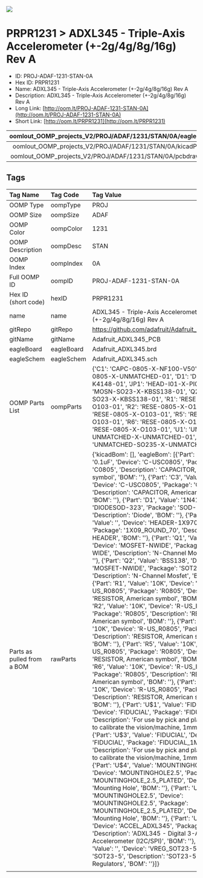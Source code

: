 


  
![][im]
# PRPR1231 > ADXL345 - Triple-Axis Accelerometer (+-2g/4g/8g/16g) Rev A

- ID: PROJ-ADAF-1231-STAN-0A
- Hex ID: PRPR1231
- Name: ADXL345 - Triple-Axis Accelerometer (+-2g/4g/8g/16g) Rev A
- Description: ADXL345 - Triple-Axis Accelerometer (+-2g/4g/8g/16g) Rev A
- Long Link: [http://oom.lt/PROJ-ADAF-1231-STAN-0A](http://oom.lt/PROJ-ADAF-1231-STAN-0A)
- Short Link: [http://oom.lt/PRPR1231](http://oom.lt/PRPR1231)
  

|oomlout_OOMP_projects_V2/PROJ/ADAF/1231/STAN/0A/eagleImage.png|oomlout_OOMP_projects_V2/PROJ/ADAF/1231/STAN/0A/eagleSchemImage.png|oomlout_OOMP_projects_V2/PROJ/ADAF/1231/STAN/0A/kicadPcb3dFront.png|oomlout_OOMP_projects_V2/PROJ/ADAF/1231/STAN/0A/kicadPcb3dBack.png|
| :---: | :---: | :---: | :---: |
|oomlout_OOMP_projects_V2/PROJ/ADAF/1231/STAN/0A/kicadPcb3d.png|oomlout_OOMP_projects_V2/PROJ/ADAF/1231/STAN/0A/bomBack.png|oomlout_OOMP_projects_V2/PROJ/ADAF/1231/STAN/0A/bomFront.png|oomlout_OOMP_projects_V2/PROJ/ADAF/1231/STAN/0A/pcbdraw.svg|
|oomlout_OOMP_projects_V2/PROJ/ADAF/1231/STAN/0A/pcbdrawBack.svg||||

## Tags
  

|Tag Name|Tag Code|Tag Value|
| :--- | :--- | :--- |
|OOMP Type|oompType|PROJ|
|OOMP Size|oompSize|ADAF|
|OOMP Color|oompColor|1231|
|OOMP Description|oompDesc|STAN|
|OOMP Index|oompIndex|0A|
|Full OOMP ID|oompID|PROJ-ADAF-1231-STAN-0A|
|Hex ID (short code)|hexID|PRPR1231|
|name|name|ADXL345 - Triple-Axis Accelerometer (+-2g/4g/8g/16g) Rev A|
|gitRepo|gitRepo|https://github.com/adafruit/Adafruit_ADXL345_PCB|
|gitName|gitName|Adafruit_ADXL345_PCB|
|eagleBoard|eagleBoard|Adafruit_ADXL345.brd|
|eagleSchem|eagleSchem|Adafruit_ADXL345.sch|
|OOMP Parts List|oompParts|{'C1': 'CAPC-0805-X-NF100-V50', 'C3': 'CAPC-0805-X-UNMATCHED-01', 'D1': 'DIOD-S323-X-K4148-01', 'JP1': 'HEAD-I01-X-PI09-01', 'Q1': 'MOSN-SO23-X-KBSS138-01', 'Q2': 'MOSN-SO23-X-KBSS138-01', 'R1': 'RESE-0805-X-O103-01', 'R2': 'RESE-0805-X-O103-01', 'R3': 'RESE-0805-X-O103-01', 'R5': 'RESE-0805-X-O103-01', 'R6': 'RESE-0805-X-O103-01', 'R7': 'RESE-0805-X-O103-01', 'U1': 'UNMATCHED-UNMATCHED-X-UNMATCHED-01', 'U2': 'UNMATCHED-SO235-X-UNMATCHED-01'}|
|Parts as pulled from a BOM|rawParts|{'kicadBom': [], 'eagleBom': [{'Part': 'C1', 'Value': '0.1uF', 'Device': 'C-USC0805', 'Package': 'C0805', 'Description': 'CAPACITOR, American symbol', 'BOM': ''}, {'Part': 'C3', 'Value': '10µF', 'Device': 'C-USC0805', 'Package': 'C0805', 'Description': 'CAPACITOR, American symbol', 'BOM': ''}, {'Part': 'D1', 'Value': '1N4148', 'Device': 'DIODESOD-323', 'Package': 'SOD-323', 'Description': 'Diode', 'BOM': ''}, {'Part': 'JP1', 'Value': '', 'Device': 'HEADER-1X970MIL', 'Package': '1X09_ROUND_70', 'Description': 'PIN HEADER', 'BOM': ''}, {'Part': 'Q1', 'Value': 'BSS138', 'Device': 'MOSFET-NWIDE', 'Package': 'SOT23-WIDE', 'Description': 'N-Channel Mosfet', 'BOM': ''}, {'Part': 'Q2', 'Value': 'BSS138', 'Device': 'MOSFET-NWIDE', 'Package': 'SOT23-WIDE', 'Description': 'N-Channel Mosfet', 'BOM': ''}, {'Part': 'R1', 'Value': '10K', 'Device': 'R-US_R0805', 'Package': 'R0805', 'Description': 'RESISTOR, American symbol', 'BOM': ''}, {'Part': 'R2', 'Value': '10K', 'Device': 'R-US_R0805', 'Package': 'R0805', 'Description': 'RESISTOR, American symbol', 'BOM': ''}, {'Part': 'R3', 'Value': '10K', 'Device': 'R-US_R0805', 'Package': 'R0805', 'Description': 'RESISTOR, American symbol', 'BOM': ''}, {'Part': 'R5', 'Value': '10K', 'Device': 'R-US_R0805', 'Package': 'R0805', 'Description': 'RESISTOR, American symbol', 'BOM': ''}, {'Part': 'R6', 'Value': '10K', 'Device': 'R-US_R0805', 'Package': 'R0805', 'Description': 'RESISTOR, American symbol', 'BOM': ''}, {'Part': 'R7', 'Value': '10K', 'Device': 'R-US_R0805', 'Package': 'R0805', 'Description': 'RESISTOR, American symbol', 'BOM': ''}, {'Part': 'U$1', 'Value': 'FIDUCIAL', 'Device': 'FIDUCIAL', 'Package': 'FIDUCIAL_1MM', 'Description': 'For use by pick and place machines to calibrate the vision/machine, 1mm', 'BOM': ''}, {'Part': 'U$3', 'Value': 'FIDUCIAL', 'Device': 'FIDUCIAL', 'Package': 'FIDUCIAL_1MM', 'Description': 'For use by pick and place machines to calibrate the vision/machine, 1mm', 'BOM': ''}, {'Part': 'U$4', 'Value': 'MOUNTINGHOLE2.5', 'Device': 'MOUNTINGHOLE2.5', 'Package': 'MOUNTINGHOLE_2.5_PLATED', 'Description': 'Mounting Hole', 'BOM': ''}, {'Part': 'U$6', 'Value': 'MOUNTINGHOLE2.5', 'Device': 'MOUNTINGHOLE2.5', 'Package': 'MOUNTINGHOLE_2.5_PLATED', 'Description': 'Mounting Hole', 'BOM': ''}, {'Part': 'U1', 'Value': '', 'Device': 'ACCEL_ADXL345', 'Package': 'LGA14', 'Description': 'ADXL345 - Digital 3-Axis Accelerometer (I2C/SPI)', 'BOM': ''}, {'Part': 'U2', 'Value': '', 'Device': 'VREG_SOT23-5', 'Package': 'SOT23-5', 'Description': 'SOT23-5 Fixed Voltage Regulators', 'BOM': ''}]}|
||||



[im]: PROJ/ADAF/1231/STAN/0A/kicadPcb3d_450.png
